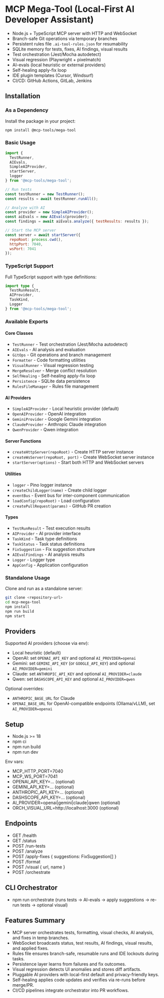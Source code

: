 # MCP Mega-Tool (Local-First AI Developer Assistant)

- Node.js + TypeScript MCP server with HTTP and WebSocket
- Branch-safe Git operations via temporary branches
- Persistent rules file `.ai-tool-rules.json` for resumability
- SQLite memory for tests, fixes, AI findings, visual results
- Test orchestration (Jest/Mocha autodetect)
- Visual regression (Playwright + pixelmatch)
- AI-evals (local heuristic or external providers)
- Self-healing apply-fix loop
- IDE plugin templates (Cursor, Windsurf)
- CI/CD: GitHub Actions, GitLab, Jenkins

## Installation

### As a Dependency

Install the package in your project:

```bash
npm install @mcp-tools/mega-tool
```

### Basic Usage

```javascript
import { 
  TestRunner, 
  AIEvals, 
  SimpleAIProvider, 
  startServer,
  logger 
} from '@mcp-tools/mega-tool';

// Run tests
const testRunner = new TestRunner();
const results = await testRunner.runAll();

// Analyze with AI
const provider = new SimpleAIProvider();
const aiEvals = new AIEvals(provider);
const findings = await aiEvals.analyze({ testResults: results });

// Start the MCP server
const server = await startServer({
  repoRoot: process.cwd(),
  httpPort: 7040,
  wsPort: 7041
});
```

### TypeScript Support

Full TypeScript support with type definitions:

```typescript
import type { 
  TestRunResult, 
  AIProvider, 
  TaskKind, 
  Logger 
} from '@mcp-tools/mega-tool';
```

### Available Exports

#### Core Classes
- `TestRunner` - Test orchestration (Jest/Mocha autodetect)
- `AIEvals` - AI analysis and evaluation
- `GitOps` - Git operations and branch management
- `Formatter` - Code formatting utilities
- `VisualRunner` - Visual regression testing
- `MergeResolver` - Merge conflict resolution
- `SelfHealing` - Self-healing apply-fix loop
- `Persistence` - SQLite data persistence
- `RulesFileManager` - Rules file management

#### AI Providers
- `SimpleAIProvider` - Local heuristic provider (default)
- `OpenAIProvider` - OpenAI integration
- `GeminiProvider` - Google Gemini integration
- `ClaudeProvider` - Anthropic Claude integration
- `QwenProvider` - Qwen integration

#### Server Functions
- `createHttpServer(repoRoot)` - Create HTTP server instance
- `createWsServer(repoRoot, port)` - Create WebSocket server instance
- `startServer(options)` - Start both HTTP and WebSocket servers

#### Utilities
- `logger` - Pino logger instance
- `createChildLogger(name)` - Create child logger
- `eventBus` - Event bus for inter-component communication
- `loadConfig(repoRoot)` - Load configuration
- `createPullRequest(params)` - GitHub PR creation

#### Types
- `TestRunResult` - Test execution results
- `AIProvider` - AI provider interface
- `TaskKind` - Task type definitions
- `TaskStatus` - Task status definitions
- `FixSuggestion` - Fix suggestion structure
- `AIEvalFindings` - AI analysis results
- `Logger` - Logger type
- `AppConfig` - Application configuration

### Standalone Usage

Clone and run as a standalone server:

```bash
git clone <repository-url>
cd mcp-mega-tool
npm install
npm run build
npm start
```

## Providers
Supported AI providers (choose via env):
- Local heuristic (default)
- OpenAI: set `OPENAI_API_KEY` and optional `AI_PROVIDER=openai`
- Gemini: set `GEMINI_API_KEY` (or `GOOGLE_API_KEY`) and optional `AI_PROVIDER=gemini`
- Claude: set `ANTHROPIC_API_KEY` and optional `AI_PROVIDER=claude`
- Qwen: set `DASHSCOPE_API_KEY` and optional `AI_PROVIDER=qwen`

Optional overrides:
- `ANTHROPIC_BASE_URL` for Claude
- `OPENAI_BASE_URL` for OpenAI-compatible endpoints (Ollama/vLLM), set `AI_PROVIDER=openai`

## Setup

- Node.js >= 18
- npm ci
- npm run build
- npm run dev

Env vars:
- MCP_HTTP_PORT=7040
- MCP_WS_PORT=7041
- OPENAI_API_KEY=... (optional)
- GEMINI_API_KEY=... (optional)
- ANTHROPIC_API_KEY=... (optional)
- DASHSCOPE_API_KEY=... (optional)
- AI_PROVIDER=openai|gemini|claude|qwen (optional)
- ORCH_VISUAL_URL=http://localhost:3000 (optional)

## Endpoints
- GET /health
- GET /status
- POST /run-tests
- POST /analyze
- POST /apply-fixes { suggestions: FixSuggestion[] }
- POST /format
- POST /visual { url, name }
- POST /orchestrate

## CLI Orchestrator
- npm run orchestrate (runs tests -> AI-evals -> apply suggestions -> re-run tests -> optional visual)

## Features Summary
- MCP server orchestrates tests, formatting, visual checks, AI analysis, and fixes in temp branches.
- WebSocket broadcasts status, test results, AI findings, visual results, and applied fixes.
- Rules file ensures branch-safe, resumable runs and IDE lockouts during tasks.
- Persistence layer learns from failures and fix outcomes.
- Visual regression detects UI anomalies and stores diff artifacts.
- Pluggable AI providers with local-first default and privacy-friendly keys.
- Self-healing applies code updates and verifies via re-runs before merge/PR.
- CI/CD pipelines integrate orchestrator into PR workflows.